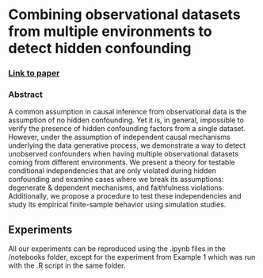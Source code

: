 # Combining observational datasets from multiple environments to detect hidden confounding

### [Link to paper](https://arxiv.org/abs/2205.13935)

### Abstract
A common assumption in causal inference from observational data is the assumption of no hidden confounding. Yet it is, in general, impossible to verify the presence of hidden confounding factors from a single dataset. However, under the assumption of independent causal mechanisms underlying the data generative process, we demonstrate a way to detect unobserved confounders when having multiple observational datasets coming from different environments. We present a theory for testable conditional independencies that are only violated during hidden confounding and examine cases where we break its assumptions: degenerate & dependent mechanisms, and faithfulness violations. Additionally, we propose a procedure to test these independencies and study its empirical finite-sample behavior using simulation studies.

## Experiments

All our experiments can be reproduced using the .ipynb files in the /notebooks folder, except for the experiment from Example 1 which was run with the .R script in the same folder.

